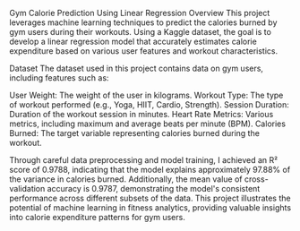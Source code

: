 Gym Calorie Prediction Using Linear Regression
Overview
This project leverages machine learning techniques to predict the calories burned by gym users during their workouts. Using a Kaggle dataset, the goal is to develop a linear regression model that accurately estimates calorie expenditure based on various user features and workout characteristics.

Dataset
The dataset used in this project contains data on gym users, including features such as:

User Weight: The weight of the user in kilograms.
Workout Type: The type of workout performed (e.g., Yoga, HIIT, Cardio, Strength).
Session Duration: Duration of the workout session in minutes.
Heart Rate Metrics: Various metrics, including maximum and average beats per minute (BPM).
Calories Burned: The target variable representing calories burned during the workout.

Through careful data preprocessing and model training, I achieved an R² score of 0.9788, indicating that the model explains approximately 97.88% of the variance in calories burned. Additionally, the mean value of cross-validation accuracy is 0.9787, demonstrating the model's consistent performance across different subsets of the data. This project illustrates the potential of machine learning in fitness analytics, providing valuable insights into calorie expenditure patterns for gym users.
